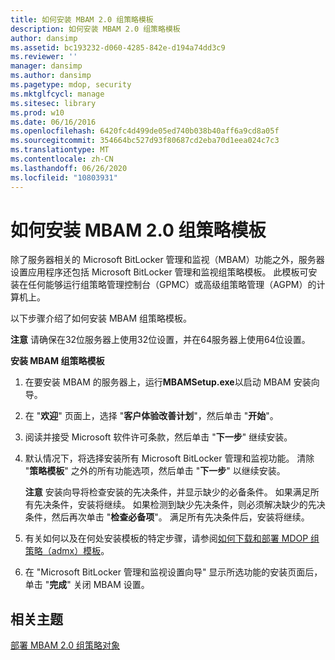 ```yaml
---
title: 如何安装 MBAM 2.0 组策略模板
description: 如何安装 MBAM 2.0 组策略模板
author: dansimp
ms.assetid: bc193232-d060-4285-842e-d194a74dd3c9
ms.reviewer: ''
manager: dansimp
ms.author: dansimp
ms.pagetype: mdop, security
ms.mktglfcycl: manage
ms.sitesec: library
ms.prod: w10
ms.date: 06/16/2016
ms.openlocfilehash: 6420fc4d499de05ed740b038b40aff6a9cd8a05f
ms.sourcegitcommit: 354664bc527d93f80687cd2eba70d1eea024c7c3
ms.translationtype: MT
ms.contentlocale: zh-CN
ms.lasthandoff: 06/26/2020
ms.locfileid: "10803931"
---
```

# 如何安装 MBAM 2.0 组策略模板


除了服务器相关的 Microsoft BitLocker 管理和监视（MBAM）功能之外，服务器设置应用程序还包括 Microsoft BitLocker 管理和监视组策略模板。 此模板可安装在任何能够运行组策略管理控制台（GPMC）或高级组策略管理（AGPM）的计算机上。

以下步骤介绍了如何安装 MBAM 组策略模板。

**注意** 请确保在32位服务器上使用32位设置，并在64服务器上使用64位设置。

 

**安装 MBAM 组策略模板**

1.  在要安装 MBAM 的服务器上，运行**MBAMSetup.exe**以启动 MBAM 安装向导。

2.  在 "**欢迎**" 页面上，选择 "**客户体验改善计划**"，然后单击 "**开始**"。

3.  阅读并接受 Microsoft 软件许可条款，然后单击 "**下一步**" 继续安装。

4.  默认情况下，将选择安装所有 Microsoft BitLocker 管理和监视功能。 清除 "**策略模板**" 之外的所有功能选项，然后单击 "**下一步**" 以继续安装。

    **注意** 安装向导将检查安装的先决条件，并显示缺少的必备条件。 如果满足所有先决条件，安装将继续。 如果检测到缺少先决条件，则必须解决缺少的先决条件，然后再次单击 "**检查必备项**"。 满足所有先决条件后，安装将继续。

     

5.  有关如何以及在何处安装模板的特定步骤，请参阅[如何下载和部署 MDOP 组策略（admx）模板](https://technet.microsoft.com/library/dn659707.aspx)。

6.  在 "Microsoft BitLocker 管理和监视设置向导" 显示所选功能的安装页面后，单击 "**完成**" 关闭 MBAM 设置。

## 相关主题


[部署 MBAM 2.0 组策略对象](deploying-mbam-20-group-policy-objects-mbam-2.md)

 

 





